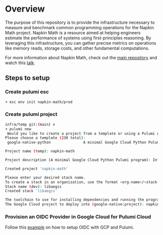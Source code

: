 # Overview
The purpose of this repository is to provide the infrastructure necessary to measure and benchmark common programming operations for the Napkin Math project. Napkin Math is a resource aimed at helping engineers estimate the performance of systems using first-principles reasoning. By leveraging this infrastructure, you can gather precise metrics on operations like memory reads, storage costs, and other fundamental computations.

For more information about Napkin Math, check out the [main repository](https://github.com/sirupsen/napkin-math) and watch this [talk](https://www.youtube.com/watch?v=IxkSlnrRFqc).

## Steps to setup

### Create pulumi esc
```bash
➜ esc env init napkin-math/prod
```

### Create pulumi project
```bash
infra/temp git:(main) ✗ 
➜ pulumi new
 Would you like to create a project from a template or using a Pulumi AI prompt? template
Please choose a template (230 total):
 google-native-python               A minimal Google Cloud Python Pulumi program

Project name (temp): napkin-math 

Project description (A minimal Google Cloud Python Pulumi program): Infra for benching common programming operations 

Created project 'napkin-math'

Please enter your desired stack name.
To create a stack in an organization, use the format <org-name>/<stack-name> (e.g. `acmecorp/dev`).
Stack name (dev): libaegis 
Created stack 'libaegis'

The toolchain to use for installing dependencies and running the program uv
The Google Cloud project to deploy into (google-native:project): napkin-math 
```

### Provision an OIDC Provider in Google Cloud for Pulumi Cloud
Follow this [example](https://github.com/pulumi/examples/tree/master/gcp-py-oidc-provider-pulumi-cloud#provisioning-an-oidc-provider-in-google-cloud-for-pulumi-cloud) on how to setup OIDC with GCP and Pulumi.